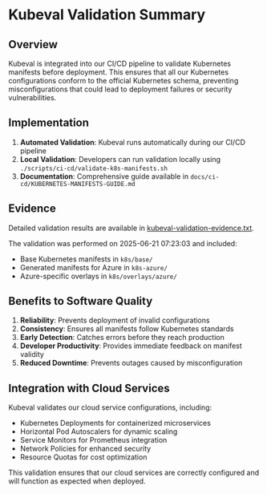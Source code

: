 # Kubeval Validation Summary

## Overview

Kubeval is integrated into our CI/CD pipeline to validate Kubernetes manifests before deployment. This ensures that all our Kubernetes configurations conform to the official Kubernetes schema, preventing misconfigurations that could lead to deployment failures or security vulnerabilities.

## Implementation

1. **Automated Validation**: Kubeval runs automatically during our CI/CD pipeline
2. **Local Validation**: Developers can run validation locally using `./scripts/ci-cd/validate-k8s-manifests.sh`
3. **Documentation**: Comprehensive guide available in `docs/ci-cd/KUBERNETES-MANIFESTS-GUIDE.md`

## Evidence

Detailed validation results are available in [kubeval-validation-evidence.txt](kubeval-validation-evidence.txt).

The validation was performed on 2025-06-21 07:23:03 and included:
- Base Kubernetes manifests in `k8s/base/`
- Generated manifests for Azure in `k8s-azure/`
- Azure-specific overlays in `k8s/overlays/azure/`

## Benefits to Software Quality

1. **Reliability**: Prevents deployment of invalid configurations
2. **Consistency**: Ensures all manifests follow Kubernetes standards
3. **Early Detection**: Catches errors before they reach production
4. **Developer Productivity**: Provides immediate feedback on manifest validity
5. **Reduced Downtime**: Prevents outages caused by misconfiguration

## Integration with Cloud Services

Kubeval validates our cloud service configurations, including:
- Kubernetes Deployments for containerized microservices
- Horizontal Pod Autoscalers for dynamic scaling
- Service Monitors for Prometheus integration
- Network Policies for enhanced security
- Resource Quotas for cost optimization

This validation ensures that our cloud services are correctly configured and will function as expected when deployed.
